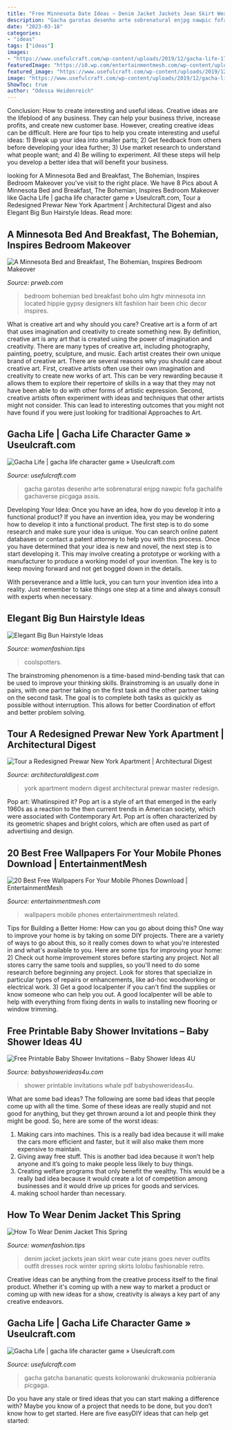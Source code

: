 ```yaml
---
title: "Free Minnesota Date Ideas ~ Denim Jacket Jackets Jean Skirt Wear Cute Jeans Goes Never Outfits Outfit Dresses Rock Winter Spring Skirts Lolobu Fashionable Retro"
description: "Gacha garotas desenho arte sobrenatural enjpg nawpic fofa gachalife gachaverse picgaga assis"
date: "2023-03-18"
categories:
- "ideas"
tags: ["ideas"]
images:
- "https://www.usefulcraft.com/wp-content/uploads/2019/12/gacha-life-17.jpg"
featuredImage: "https://i0.wp.com/entertainmentmesh.com/wp-content/uploads/2015/08/mobile-wallpapers.jpg"
featured_image: "https://www.usefulcraft.com/wp-content/uploads/2019/12/gacha-life-9.jpg"
image: "https://www.usefulcraft.com/wp-content/uploads/2019/12/gacha-life-17.jpg"
ShowToc: true
author: "Odessa Heidenreich"
---
```



Conclusion: How to create interesting and useful ideas.
Creative ideas are the lifeblood of any business. They can help your business thrive, increase profits, and create new customer base. However, creating creative ideas can be difficult. Here are four tips to help you create interesting and useful ideas: 1) Break up your idea into smaller parts; 2) Get feedback from others before developing your idea further; 3) Use market research to understand what people want; and 4) Be willing to experiment. All these steps will help you develop a better idea that will benefit your business.

	

		
looking for A Minnesota Bed and Breakfast, The Bohemian, Inspires Bedroom Makeover you've visit to the right place. We have 8 Pics about A Minnesota Bed and Breakfast, The Bohemian, Inspires Bedroom Makeover like Gacha Life | gacha life character game » Useulcraft.com, Tour a Redesigned Prewar New York Apartment | Architectural Digest and also Elegant Big Bun Hairstyle Ideas. Read more:
		
    
## A Minnesota Bed And Breakfast, The Bohemian, Inspires Bedroom Makeover

<img loading=lazy src="https://ww1.prweb.com/prfiles/2006/07/19/414131/Bohemianbedroom.jpg" onerror="this.onerror=null;this.src='https://tse3.mm.bing.net/th?id=OIP.4QQuxiBv5UdZD_FwO5qScAHaE8&amp;pid=15.1';" alt="A Minnesota Bed and Breakfast, The Bohemian, Inspires Bedroom Makeover">

_Source: prweb.com_

>bedroom bohemian bed breakfast boho ulm hgtv minnesota inn located hippie gypsy designers klt fashiion hair been chic decor inspires. 

	

What is creative art and why should you care?
Creative art is a form of art that uses imagination and creativity to create something new. By definition, creative art is any art that is created using the power of imagination and creativity. There are many types of creative art, including photography, painting, poetry, sculpture, and music. Each artist creates their own unique brand of creative art.
There are several reasons why you should care about creative art. First, creative artists often use their own imagination and creativity to create new works of art. This can be very rewarding because it allows them to explore their repertoire of skills in a way that they may not have been able to do with other forms of artistic expression. Second, creative artists often experiment with ideas and techniques that other artists might not consider. This can lead to interesting outcomes that you might not have found if you were just looking for traditional Approaches to Art.

    
## Gacha Life | Gacha Life Character Game » Useulcraft.com

<img loading=lazy src="https://www.usefulcraft.com/wp-content/uploads/2019/12/gacha-life-17.jpg" onerror="this.onerror=null;this.src='https://tse4.mm.bing.net/th?id=OIP.SOE_IcOG_u02BGz2pCncFgHaHa&amp;pid=15.1';" alt="Gacha Life | gacha life character game » Useulcraft.com">

_Source: usefulcraft.com_

>gacha garotas desenho arte sobrenatural enjpg nawpic fofa gachalife gachaverse picgaga assis. 

	

Developing Your Idea: Once you have an idea, how do you develop it into a functional product?
If you have an invention idea, you may be wondering how to develop it into a functional product. The first step is to do some research and make sure your idea is unique. You can search online patent databases or contact a patent attorney to help you with this process.
Once you have determined that your idea is new and novel, the next step is to start developing it. This may involve creating a prototype or working with a manufacturer to produce a working model of your invention. The key is to keep moving forward and not get bogged down in the details.

With perseverance and a little luck, you can turn your invention idea into a reality. Just remember to take things one step at a time and always consult with experts when necessary.

    
## Elegant Big Bun Hairstyle Ideas

<img loading=lazy src="https://www.womenfashion.tips/wp-content/uploads/2015/04/57c152d181f6fe0674c136ac7cfd500d.jpg" onerror="this.onerror=null;this.src='https://tse1.mm.bing.net/th?id=OIP.0BP-oeRluORHMLAGBEnwdQHaLH&amp;pid=15.1';" alt="Elegant Big Bun Hairstyle Ideas">

_Source: womenfashion.tips_

>coolspotters. 

	

The brainstroming phenomenon is a time-based mind-bending task that can be used to improve your thinking skills. Brainstroming is an usually done in pairs, with one partner taking on the first task and the other partner taking on the second task. The goal is to complete both tasks as quickly as possible without interruption. This allows for better Coordination of effort and better problem solving.

    
## Tour A Redesigned Prewar New York Apartment | Architectural Digest

<img loading=lazy src="https://media.architecturaldigest.com/photos/5910f378a3c9ef254cc9f14e/master/pass/workshop-apd-new-york-02.jpg" onerror="this.onerror=null;this.src='https://tse4.mm.bing.net/th?id=OIP.KqvAzfXVfPpieoYA2NR_cAHaE7&amp;pid=15.1';" alt="Tour a Redesigned Prewar New York Apartment | Architectural Digest">

_Source: architecturaldigest.com_

>york apartment modern digest architectural prewar master redesign. 

	

Pop art: Whatinspired it?
Pop art is a style of art that emerged in the early 1960s as a reaction to the then current trends in American society, which were associated with Contemporary Art. Pop art is often characterized by its geometric shapes and bright colors, which are often used as part of advertising and design.

    
## 20 Best Free Wallpapers For Your Mobile Phones Download | EntertainmentMesh

<img loading=lazy src="https://i0.wp.com/entertainmentmesh.com/wp-content/uploads/2015/08/mobile-wallpapers.jpg" onerror="this.onerror=null;this.src='https://tse1.mm.bing.net/th?id=OIP.PE10Ch_LFeVsNWfIT54GwAHaNK&amp;pid=15.1';" alt="20 Best Free Wallpapers For Your Mobile Phones Download | EntertainmentMesh">

_Source: entertainmentmesh.com_

>wallpapers mobile phones entertainmentmesh related. 

	

Tips for Building a Better Home: How can you go about doing this?
One way to improve your home is by taking on some DIY projects. There are a variety of ways to go about this, so it really comes down to what you're interested in and what's available to you. Here are some tips for improving your home: 
2) Check out home improvement stores before starting any project. Not all stores carry the same tools and supplies, so you'll need to do some research before beginning any project. Look for stores that specialize in particular types of repairs or enhancements, like ad-hoc woodworking or electrical work. 
3) Get a good localpenter if you can't find the supplies or know someone who can help you out. A good localpenter will be able to help with everything from fixing dents in walls to installing new flooring or window trimming.

    
## Free Printable Baby Shower Invitations – Baby Shower Ideas 4U

<img loading=lazy src="https://babyshowerideas4u.com/wp-content/uploads/2015/03/FREE_PRINTABLE_BABY_SHOWER_BLUE_WHALE_INVITATIONS.jpg" onerror="this.onerror=null;this.src='https://tse2.mm.bing.net/th?id=OIP.DqxnPjEdeFVh_iBA1ODCkAHaKX&amp;pid=15.1';" alt="Free Printable Baby Shower Invitations – Baby Shower Ideas 4U">

_Source: babyshowerideas4u.com_

>shower printable invitations whale pdf babyshowerideas4u. 

	

What are some bad ideas?
The following are some bad ideas that people come up with all the time. Some of these ideas are really stupid and not good for anything, but they get thrown around a lot and people think they might be good. So, here are some of the worst ideas:
1) Making cars into machines. This is a really bad idea because it will make the cars more efficient and faster, but it will also make them more expensive to maintain.
2) Giving away free stuff. This is another bad idea because it won’t help anyone and it’s going to make people less likely to buy things.
3) Creating welfare programs that only benefit the wealthy. This would be a really bad idea because it would create a lot of competition among businesses and it would drive up prices for goods and services.
4) making school harder than necessary.

    
## How To Wear Denim Jacket This Spring

<img loading=lazy src="http://www.womenfashion.tips/wp-content/uploads/2015/03/0-7-683x1024.jpg" onerror="this.onerror=null;this.src='https://tse4.mm.bing.net/th?id=OIP.3FP4Q8zG_-hfKolCIsjrxAHaLG&amp;pid=15.1';" alt="How To Wear Denim Jacket This Spring">

_Source: womenfashion.tips_

>denim jacket jackets jean skirt wear cute jeans goes never outfits outfit dresses rock winter spring skirts lolobu fashionable retro. 

	

Creative ideas can be anything from the creative process itself to the final product. Whether it's coming up with a new way to market a product or coming up with new ideas for a show, creativity is always a key part of any creative endeavors.

    
## Gacha Life | Gacha Life Character Game » Useulcraft.com

<img loading=lazy src="https://www.usefulcraft.com/wp-content/uploads/2019/12/gacha-life-9.jpg" onerror="this.onerror=null;this.src='https://tse3.mm.bing.net/th?id=OIP.0aKj5K8nNRyo9Nit0IdE0wHaEK&amp;pid=15.1';" alt="Gacha Life | gacha life character game » Useulcraft.com">

_Source: usefulcraft.com_

>gacha gatcha bananatic quests kolorowanki drukowania pobierania picgaga. 

	

Do you have any stale or tired ideas that you can start making a difference with? Maybe you know of a project that needs to be done, but you don’t know how to get started. Here are five easyDIY ideas that can help get started: 


